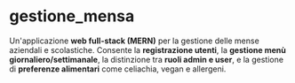 # gestione_mensa
Un'applicazione **web full-stack (MERN)** per la gestione delle mense aziendali e scolastiche.   Consente la **registrazione utenti**, la **gestione menù giornaliero/settimanale**, la distinzione tra **ruoli admin e user**, e la gestione di **preferenze alimentari** come celiachia, vegan e allergeni.
